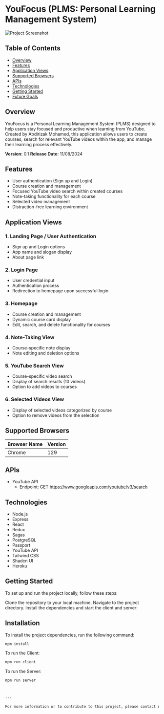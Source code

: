 # YouFocus (PLMS: Personal Learning Management System)

![Project Screenshot](./images/YouFocusLogo.png)


## Table of Contents
- [Overview](#overview)
- [Features](#features)
- [Application Views](#application-views)
- [Supported Browsers](#supported-browsers)
- [APIs](#apis)
- [Technologies](#technologies)
- [Getting Started](#getting-started)
- [Future Goals](#future-goals)

## Overview

YouFocus is a Personal Learning Management System (PLMS) designed to help users stay focused and productive when learning from YouTube.
Created by Abdirizak Mohamed, this application allows users to create courses, search for relevant YouTube videos within the app, and manage their learning process effectively.

**Version:** 0.1
**Release Date:** 11/08/2024

## Features

- User authentication (Sign up and Login)
- Course creation and management
- Focused YouTube video search within created courses
- Note-taking functionality for each course
- Selected video management
- Distraction-free learning environment

## Application Views

### 1. Landing Page / User Authentication
- Sign up and Login options
- App name and slogan display
- About page link

### 2. Login Page
- User credential input
- Authentication process
- Redirection to homepage upon successful login

### 3. Homepage
- Course creation and management
- Dynamic course card display
- Edit, search, and delete functionality for courses

### 4. Note-Taking View
- Course-specific note display
- Note editing and deletion options

### 5. YouTube Search View
- Course-specific video search
- Display of search results (10 videos)
- Option to add videos to courses

### 6. Selected Videos View
- Display of selected videos categorized by course
- Option to remove videos from the selection




## Supported Browsers

| Browser Name | Version |
|--------------|---------|
| Chrome       | 129     |

## APIs

- YouTube API
  - Endpoint: GET https://www.googleapis.com/youtube/v3/search

## Technologies

- Node.js
- Express
- React
- Redux
- Sagas
- PostgreSQL
- Passport
- YouTube API
- Tailwind CSS
- Shadcn UI
- Heroku

## Getting Started
To set up and run the project locally, follow these steps:

Clone the repository to your local machine.
Navigate to the project directory.
Install the dependencies and start the client and server:
## Installation

To install the project dependencies, run the following command:

```bash
npm install

```

To run the Client:
```bash
npm run client

```

To run the Server:
```bash
npm run server



---

For more information or to contribute to this project, please contact Abdirizak Mohamed.

